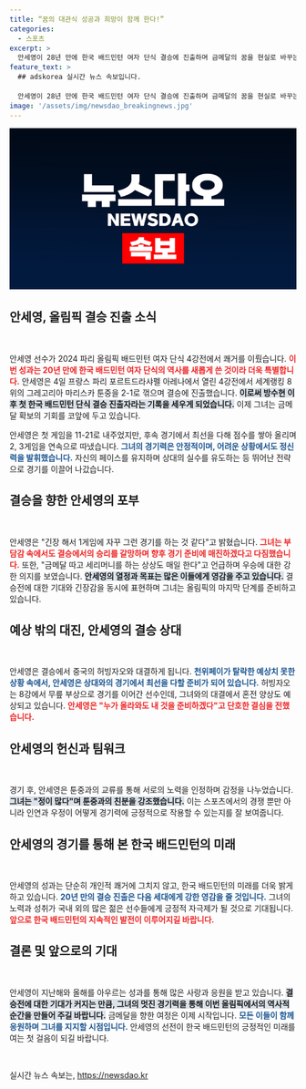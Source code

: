 ```yaml
---
title: “꿈의 대관식 성공과 희망이 함께 한다!”
categories:
  - 스포츠
excerpt: >
  안세영이 28년 만에 한국 배드민턴 여자 단식 결승에 진출하며 금메달의 꿈을 현실로 바꾸는 순간! 부담 속에서도 결승전 승리를 향한 다짐을 다졌다. 이제 마지막 1승만이 남았다!
feature_text: >
  ## adskorea 실시간 뉴스 속보입니다.

  안세영이 28년 만에 한국 배드민턴 여자 단식 결승에 진출하며 금메달의 꿈을 현실로 바꾸는 순간! 부담 속에서도 결승전 승리를 향한 다짐을 다졌다. 이제 마지막 1승만이 남았다!
image: '/assets/img/newsdao_breakingnews.jpg'
---
```


<p><img src="/assets/img/newsdao_breakingnews.jpg" alt="adskorea 속보" /></p>

<h2 data-ke-size="size26">안세영, 올림픽 결승 진출 소식</h2>

<p data-ke-size="size16">&nbsp;</p>

<p>안세영 선수가 2024 파리 올림픽 배드민턴 여자 단식 4강전에서 쾌거를 이뤘습니다. <b><span style="color: #ee2323;">이번 성과는 20년 만에 한국 배드민턴 여자 단식의 역사를 새롭게 쓴 것이라 더욱 특별합니다.</span></b> 안세영은 4일 프랑스 파리 포르트드라샤펠 아레나에서 열린 4강전에서 세계랭킹 8위의 그레고리아 마리스카 툰중을 2-1로 꺾으며 결승에 진출했습니다. <b><span style="background-color: #21538527;">이로써 방수현 이후 첫 한국 배드민턴 단식 결승 진출자라는 기록을 세우게 되었습니다.</span></b> 이제 그녀는 금메달 확보의 기회를 코앞에 두고 있습니다. </p>

<p>안세영은 첫 게임을 11-21로 내주었지만, 후속 경기에서 최선을 다해 점수를 쌓아 올리며 2, 3게임을 연속으로 따냈습니다. <b><span style="color: #1a5490;">그녀의 경기력은 안정적이며, 어려운 상황에서도 정신력을 발휘했습니다.</span></b> 자신의 페이스를 유지하며 상대의 실수를 유도하는 등 뛰어난 전략으로 경기를 이끌어 나갔습니다. </p>

<h2 data-ke-size="size26">결승을 향한 안세영의 포부</h2>

<p data-ke-size="size16">&nbsp;</p>

<p>안세영은 "긴장 해서 1게임에 자꾸 그런 경기를 하는 것 같다"고 밝혔습니다. <b><span style="color: #ee2323;">그녀는 부담감 속에서도 결승에서의 승리를 갈망하며 향후 경기 준비에 매진하겠다고 다짐했습니다.</span></b> 또한, "금메달 따고 세리머니를 하는 상상도 매일 한다"고 언급하며 우승에 대한 강한 의지를 보였습니다. <b><span style="background-color: #21538527;">안세영의 열정과 목표는 많은 이들에게 영감을 주고 있습니다.</span></b> 결승전에 대한 기대와 긴장감을 동시에 표현하며 그녀는 올림픽의 마지막 단계를 준비하고 있습니다. </p>

<h2 data-ke-size="size26">예상 밖의 대진, 안세영의 결승 상대</h2>

<p data-ke-size="size16">&nbsp;</p>

<p>안세영은 결승에서 중국의 허빙자오와 대결하게 됩니다. <b><span style="color: #1a5490;">천위페이가 탈락한 예상치 못한 상황 속에서, 안세영은 상대와의 경기에서 최선을 다할 준비가 되어 있습니다.</span></b> 허빙자오는 8강에서 무릎 부상으로 경기를 이어간 선수인데, 그녀와의 대결에서 혼전 양상도 예상되고 있습니다. <b><span style="color: #ee2323;">안세영은 "누가 올라와도 내 것을 준비하겠다"고 단호한 결심을 전했습니다.</span></b></p>

<h2 data-ke-size="size26">안세영의 헌신과 팀워크</h2>

<p data-ke-size="size16">&nbsp;</p>

<p>경기 후, 안세영은 툰중과의 교류를 통해 서로의 노력을 인정하며 감정을 나누었습니다. <b><span style="background-color: #21538527;">그녀는 "정이 많다"며 툰중과의 친분을 강조했습니다.</span></b> 이는 스포츠에서의 경쟁 뿐만 아니라 인연과 우정이 어떻게 경기력에 긍정적으로 작용할 수 있는지를 잘 보여줍니다.</p>

<h2 data-ke-size="size26">안세영의 경기를 통해 본 한국 배드민턴의 미래</h2>

<p data-ke-size="size16">&nbsp;</p>

<p>안세영의 성과는 단순히 개인적 쾌거에 그치지 않고, 한국 배드민턴의 미래를 더욱 밝게 하고 있습니다. <b><span style="color: #1a5490;">20년 만의 결승 진출은 다음 세대에게 강한 영감을 줄 것입니다.</span></b> 그녀의 노력과 성취가 국내 외의 많은 젊은 선수들에게 긍정적 자극제가 될 것으로 기대됩니다. <b><span style="color: #ee2323;">앞으로 한국 배드민턴의 지속적인 발전이 이루어지길 바랍니다.</span></b></p>

<h2 data-ke-size="size26">결론 및 앞으로의 기대</h2>

<p data-ke-size="size16">&nbsp;</p>

<p>안세영이 지난해와 올해를 아우르는 성과를 통해 많은 사랑과 응원을 받고 있습니다. <b><span style="background-color: #21538527;">결승전에 대한 기대가 커지는 만큼, 그녀의 멋진 경기력을 통해 이번 올림픽에서의 역사적 순간을 만들어 주길 바랍니다.</span></b> 금메달을 향한 여정은 이제 시작입니다. <b><span style="color: #1a5490;">모든 이들이 함께 응원하며 그녀를 지지할 시점입니다.</span></b> 안세영의 선전이 한국 배드민턴의 긍정적인 미래를 여는 첫 걸음이 되길 바랍니다. </p>

<p data-ke-size="size16">&nbsp;</p>
실시간 뉴스 속보는, <a href="https://newsdao.kr" rel="dofollow">https://newsdao.kr</a>


